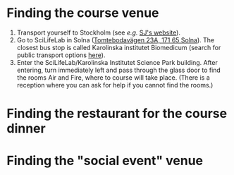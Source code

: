 # Finding the course venue

1. Transport yourself to Stockholm (see *e.g.* [SJ's website](https://www.sj.se/#/)).
2. Go to SciLifeLab in Solna ([Tomtebodavägen 23A, 171 65 Solna](https://goo.gl/maps/YhWgJPt44qfTe1ad9)). The closest bus stop is called Karolinska institutet Biomedicum (search for public transport options [here](https://sl.se/)).
3. Enter the SciLifeLab/Karolinska Institutet Science Park building. After entering, turn immediately left and pass through the glass door to find the rooms Air and Fire, where to course will take place. (There is a reception where you can ask for help if you cannot find the rooms.)


# Finding the restaurant for the course dinner


# Finding the "social event" venue

